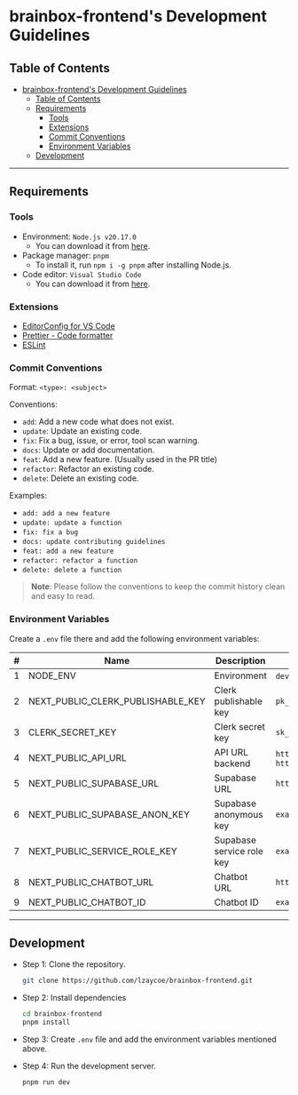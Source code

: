 # brainbox-frontend's Development Guidelines

## Table of Contents

- [brainbox-frontend's Development Guidelines](#brainbox-frontends-development-guidelines)
  - [Table of Contents](#table-of-contents)
  - [Requirements](#requirements)
    - [Tools](#tools)
    - [Extensions](#extensions)
    - [Commit Conventions](#commit-conventions)
    - [Environment Variables](#environment-variables)
  - [Development](#development)

---

## Requirements

### Tools

- Environment: `Node.js v20.17.0`
  - You can download it from [here](https://nodejs.org/en/download/).
- Package manager: `pnpm`
  - To install it, run `npm i -g pnpm` after installing Node.js.
- Code editor: `Visual Studio Code`
  - You can download it from [here](https://code.visualstudio.com/).

### Extensions

- [EditorConfig for VS Code](https://marketplace.visualstudio.com/items?itemName=EditorConfig.EditorConfig)
- [Prettier - Code formatter](https://marketplace.visualstudio.com/items?itemName=esbenp.prettier-vscode)
- [ESLint](https://marketplace.visualstudio.com/items?itemName=dbaeumer.vscode-eslint)

### Commit Conventions

Format: `<type>: <subject>`

Conventions:

- `add`: Add a new code what does not exist.
- `update`: Update an existing code.
- `fix`: Fix a bug, issue, or error, tool scan warning.
- `docs`: Update or add documentation.
- `feat`: Add a new feature. (Usually used in the PR title)
- `refactor`: Refactor an existing code.
- `delete`: Delete an existing code.

Examples:

- `add: add a new feature`
- `update: update a function`
- `fix: fix a bug`
- `docs: update contributing guidelines`
- `feat: add a new feature`
- `refactor: refactor a function`
- `delete: delete a function`

> **Note**: Please follow the conventions to keep the commit history clean and easy to read.

### Environment Variables

Create a `.env` file there and add the following environment variables:

| #   | Name                              | Description               | Example                                          |
| --- | --------------------------------- | ------------------------- | ------------------------------------------------ |
| 1   | NODE_ENV                          | Environment               | `development` or `production`                    |
| 2   | NEXT_PUBLIC_CLERK_PUBLISHABLE_KEY | Clerk publishable key     | `pk_test_example`                                |
| 3   | CLERK_SECRET_KEY                  | Clerk secret key          | `sk_test_example`                                |
| 4   | NEXT_PUBLIC_API_URL               | API URL backend           | `https://example.com` or `http://localhost:4000` |
| 5   | NEXT_PUBLIC_SUPABASE_URL          | Supabase URL              | `https://example.supabase.co`                    |
| 6   | NEXT_PUBLIC_SUPABASE_ANON_KEY     | Supabase anonymous key    | `example`                                        |
| 7   | NEXT_PUBLIC_SERVICE_ROLE_KEY      | Supabase service role key | `example`                                        |
| 8   | NEXT_PUBLIC_CHATBOT_URL           | Chatbot URL               | `https://www.example.com/embed.min.js`           |
| 9   | NEXT_PUBLIC_CHATBOT_ID            | Chatbot ID                | `example_id`                                     |

---

## Development

- Step 1: Clone the repository.

  ```bash
  git clone https://github.com/lzaycoe/brainbox-frontend.git
  ```

- Step 2: Install dependencies

  ```bash
  cd brainbox-frontend
  pnpm install
  ```

- Step 3: Create `.env` file and add the environment variables mentioned above.

- Step 4: Run the development server.

  ```bash
  pnpm run dev
  ```
